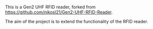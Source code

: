 This is a Gen2 UHF RFID reader, forked from https://github.com/nikosl21/Gen2-UHF-RFID-Reader.

The aim of the project is to extend the functionality of the RFID reader.